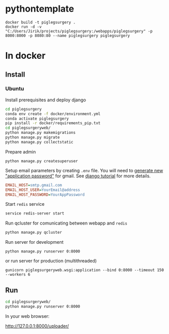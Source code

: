 # pythontemplate


```commandline
docker build -t piglegsurgery .
docker run -d -v "C:/Users/Jirik/projects/piglegsurgery:/webapps/piglegsurgery" -p 8000:8000 -p 8080:80 --name piglegsurgery piglegsurgery
```


# In docker


## Install

### Ubuntu

Install prerequisites and deploy django

```bash
cd piglegsurgery
conda env create -f docker/environment.yml
conda activate piglegsurgery
pip install -r docker/requirements_pip.txt
cd piglegsurgeryweb/
python manage.py makemigrations
python manage.py migrate
python manage.py collectstatic
```

Prepare admin
```commandline
python manage.py createsuperuser
```

Setup email parameters by creating `.env` file. 
You will need to [generate new "application password"](https://support.google.com/accounts/answer/185833?hl=en) for gmail.
See [django tutorial](https://www.sitepoint.com/django-send-email/) for more details.
```ini
EMAIL_HOST=smtp.gmail.com
EMAIL_HOST_USER=YourEmail@address
EMAIL_HOST_PASSWORD=YourAppPassword
```

Start `redis` service
```bash
service redis-server start
```

Run qcluster for comunicating between webapp and `redis`
```bash
python manage.py qcluster

```

Run server for development
```commandline
python manage.py runserver 0:8000
```
or run server for production (multithreaded)
```commandline
gunicorn piglegsurgeryweb.wsgi:application --bind 0:8000 --timeout 150 --workers 6
```


## Run

```bash
cd piglegsurgeryweb/
python manage.py runserver 0:8000
```


In your web browser:

http://127.0.0.1:8000/uploader/